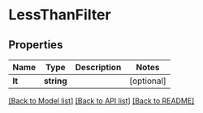 # LessThanFilter

## Properties
Name | Type | Description | Notes
------------ | ------------- | ------------- | -------------
**lt** | **string** |  | [optional] 

[[Back to Model list]](../../README.md#documentation-for-models) [[Back to API list]](../../README.md#documentation-for-api-endpoints) [[Back to README]](../../README.md)

